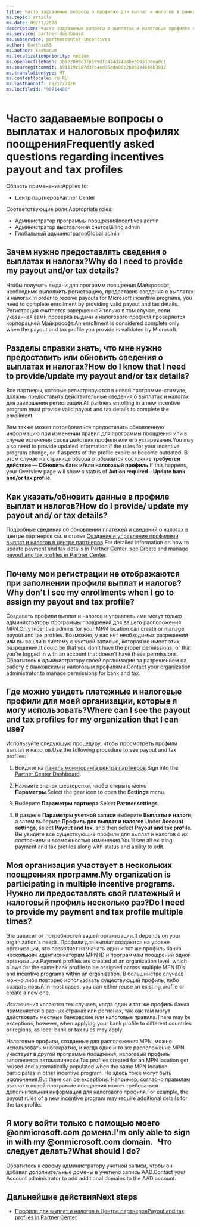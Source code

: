 ```yaml
---
title: Часто задаваемые вопросы о профилях для выплат и налогов в рамках программы поощрения
ms.topic: article
ms.date: 09/11/2020
description: Часто задаваемые вопросы о выплатах и налоговых профилях поощрения.
ms.service: partner-dashboard
ms.subservice: partnercenter-incentives
author: Karthic83
ms.author: kashanum
ms.localizationpriority: medium
ms.openlocfilehash: 3b972090c376399dfc474d74b8be5b03330ea0c1
ms.sourcegitcommit: b91119c587d37b4ed36dda00c2b0b1946beb3012
ms.translationtype: MT
ms.contentlocale: ru-RU
ms.lasthandoff: 09/17/2020
ms.locfileid: "90714408"
---
```

# <a name="frequently-asked-questions-regarding-incentives-payout-and-tax-profiles"></a><span data-ttu-id="c5c9a-103">Часто задаваемые вопросы о выплатах и налоговых профилях поощрения</span><span class="sxs-lookup"><span data-stu-id="c5c9a-103">Frequently asked questions regarding incentives payout and tax profiles</span></span>

<span data-ttu-id="c5c9a-104">Область применения:</span><span class="sxs-lookup"><span data-stu-id="c5c9a-104">Applies to:</span></span>

- <span data-ttu-id="c5c9a-105">Центр партнеров</span><span class="sxs-lookup"><span data-stu-id="c5c9a-105">Partner Center</span></span>

<span data-ttu-id="c5c9a-106">Соответствующие роли:</span><span class="sxs-lookup"><span data-stu-id="c5c9a-106">Appropriate roles:</span></span>

- <span data-ttu-id="c5c9a-107">Администратор программы поощрения</span><span class="sxs-lookup"><span data-stu-id="c5c9a-107">Incentives admin</span></span>
- <span data-ttu-id="c5c9a-108">Администратор выставления счетов</span><span class="sxs-lookup"><span data-stu-id="c5c9a-108">Billing admin</span></span>
- <span data-ttu-id="c5c9a-109">Глобальный администратор</span><span class="sxs-lookup"><span data-stu-id="c5c9a-109">Global admin</span></span>

## <a name="why-do-i-need-to-provide-my-payout-andor-tax-details"></a><span data-ttu-id="c5c9a-110">Зачем нужно предоставлять сведения о выплатах и налогах?</span><span class="sxs-lookup"><span data-stu-id="c5c9a-110">Why do I need to provide my payout and/or tax details?</span></span>

<span data-ttu-id="c5c9a-111">Чтобы получать выдачи для программ поощрения Майкрософт, необходимо выполнить регистрацию, предоставив сведения о выплатах и налогах.</span><span class="sxs-lookup"><span data-stu-id="c5c9a-111">In order to receive payouts for Microsoft incentive programs, you need to complete enrollment by providing valid payout and tax details.</span></span> <span data-ttu-id="c5c9a-112">Регистрация считается завершенной только в том случае, если указанная вами проверка выдачи и налогового профиля проверяется корпорацией Майкрософт.</span><span class="sxs-lookup"><span data-stu-id="c5c9a-112">An enrollment is considered complete only when the payout and tax profile you provide is validated by Microsoft.</span></span>

## <a name="how-do-i-know-that-i-need-to-provideupdate-my-payout-andor-tax-details"></a><span data-ttu-id="c5c9a-113">Разделы справки знать, что мне нужно предоставить или обновить сведения о выплатах и налогах?</span><span class="sxs-lookup"><span data-stu-id="c5c9a-113">How do I know that I need to provide/update my payout and/or tax details?</span></span>

<span data-ttu-id="c5c9a-114">Все партнеры, которые регистрируются в новой программе-стимуле, должны предоставить действительные сведения о выплатах и налогах для завершения регистрации.</span><span class="sxs-lookup"><span data-stu-id="c5c9a-114">All partners enrolling in a new incentive program must provide valid payout and tax details to complete the enrollment.</span></span>

<span data-ttu-id="c5c9a-115">Вам также может потребоваться предоставить обновленную информацию при изменении правил для программы поощрения или в случае истечения срока действия профиля или его устаревания.</span><span class="sxs-lookup"><span data-stu-id="c5c9a-115">You may also need to provide updated information if the rules for your incentive program change, or if aspects of the profile expire or become outdated.</span></span> <span data-ttu-id="c5c9a-116">В этом случае на странице обзора отобразится состояние **требуется действие — Обновить банк и/или налоговый профиль**.</span><span class="sxs-lookup"><span data-stu-id="c5c9a-116">If this happens, your Overview page will show a status of **Action required – Update bank and/or tax profile**.</span></span>

## <a name="how-do-i-provide-update-my-payout-and-or-tax-details"></a><span data-ttu-id="c5c9a-117">Как указать/обновить данные в профиле выплат и налогов?</span><span class="sxs-lookup"><span data-stu-id="c5c9a-117">How do I provide/ update my payout and/ or tax details?</span></span>

<span data-ttu-id="c5c9a-118">Подробные сведения об обновлении платежей и сведений о налогах в центре партнеров см. в статье [Создание и управление профилями выплат и налогов в центре партнеров](https://docs.microsoft.com/partner-center/incentives-create-and-manage-your-payout-and-tax-profiles.md).</span><span class="sxs-lookup"><span data-stu-id="c5c9a-118">For detailed information on how to update payment and tax details in Partner Center, see [Create and manage payout and tax profiles in Partner Center](https://docs.microsoft.com/partner-center/incentives-create-and-manage-your-payout-and-tax-profiles.md).</span></span>

## <a name="why-dont-i-see-my-enrollments-when-i-go-to-assign-my-payout-and-tax-profile"></a><span data-ttu-id="c5c9a-119">Почему мои регистрации не отображаются при заполнении профиля выплат и налогов?</span><span class="sxs-lookup"><span data-stu-id="c5c9a-119">Why don't I see my enrollments when I go to assign my payout and tax profile?</span></span>

<span data-ttu-id="c5c9a-120">Создавать профили выплат и налогов и управлять ими могут только администраторы программы поощрений для вашего расположения MPN.</span><span class="sxs-lookup"><span data-stu-id="c5c9a-120">Only incentive admins for your MPN location can create or manage payout and tax profiles.</span></span> <span data-ttu-id="c5c9a-121">Возможно, у вас нет необходимых разрешений или вы вошли в систему с учетной записью, которая не имеет этих разрешений.</span><span class="sxs-lookup"><span data-stu-id="c5c9a-121">It could be that you don’t have the proper permissions, or that you’re logged in with an account that doesn't have these permissions.</span></span> <span data-ttu-id="c5c9a-122">Обратитесь к администратору своей организации за разрешением на работу с банковским и налоговым профилями.</span><span class="sxs-lookup"><span data-stu-id="c5c9a-122">Contact your organization administrator to manage permissions for bank and tax.</span></span>

## <a name="where-can-i-see-the-payout-and-tax-profiles-for-my-organization-that-i-can-use"></a><span data-ttu-id="c5c9a-123">Где можно увидеть платежные и налоговые профили для моей организации, которые я могу использовать?</span><span class="sxs-lookup"><span data-stu-id="c5c9a-123">Where can I see the payout and tax profiles for my organization that I can use?</span></span>

<span data-ttu-id="c5c9a-124">Используйте следующую процедуру, чтобы просмотреть профили выплат и налогов.</span><span class="sxs-lookup"><span data-stu-id="c5c9a-124">Use the following procedure to see payout and tax profiles:</span></span>

1. <span data-ttu-id="c5c9a-125">Войдите на [панель мониторинга центра партнеров](https://partner.microsoft.com/dashboard).</span><span class="sxs-lookup"><span data-stu-id="c5c9a-125">Sign into the [Partner Center Dashboard](https://partner.microsoft.com/dashboard).</span></span>

2. <span data-ttu-id="c5c9a-126">Нажмите значок шестеренки, чтобы открыть меню **Параметры**.</span><span class="sxs-lookup"><span data-stu-id="c5c9a-126">Select the gear icon to open the **Settings** menu.</span></span>

3. <span data-ttu-id="c5c9a-127">Выберите **Параметры партнера**.</span><span class="sxs-lookup"><span data-stu-id="c5c9a-127">Select **Partner settings**.</span></span>

4. <span data-ttu-id="c5c9a-128">В разделе **Параметры учетной записи** выберите **Выплаты и налоги**, а затем выберите **Профиль для выплат и налогов**.</span><span class="sxs-lookup"><span data-stu-id="c5c9a-128">Under **Account settings**, select **Payout and tax**, and then select **Payout and tax profile**.</span></span> <span data-ttu-id="c5c9a-129">Вы увидите все существующие профили для выплат и налогов с их состоянием и возможностью изменения.</span><span class="sxs-lookup"><span data-stu-id="c5c9a-129">You’ll see all existing payment and tax profiles along with status and ability to edit.</span></span>

## <a name="my-organization-is-participating-in-multiple-incentive-programs-do-i-need-to-provide-my-payment-and-tax-profile-multiple-times"></a><span data-ttu-id="c5c9a-130">Моя организация участвует в нескольких поощрениях программ.</span><span class="sxs-lookup"><span data-stu-id="c5c9a-130">My organization is participating in multiple incentive programs.</span></span> <span data-ttu-id="c5c9a-131">Нужно ли предоставлять свой платежный и налоговый профиль несколько раз?</span><span class="sxs-lookup"><span data-stu-id="c5c9a-131">Do I need to provide my payment and tax profile multiple times?</span></span>

<span data-ttu-id="c5c9a-132">Это зависит от потребностей вашей организации.</span><span class="sxs-lookup"><span data-stu-id="c5c9a-132">It depends on your organization's needs.</span></span> <span data-ttu-id="c5c9a-133">Профили для выплат создаются на уровне организации, что позволяет назначать один и тот же профиль банка нескольким идентификаторам MPN ID и программам поощрений одной организации.</span><span class="sxs-lookup"><span data-stu-id="c5c9a-133">Payment profiles are created at an organization level, which allows for the same bank profile to be assigned across multiple MPN ID’s and incentive programs within an organization.</span></span> <span data-ttu-id="c5c9a-134">В большинстве случаев можно либо повторно использовать существующий профиль, либо создать новый.</span><span class="sxs-lookup"><span data-stu-id="c5c9a-134">In most cases, you can either reuse an existing profile or create a new one.</span></span>

<span data-ttu-id="c5c9a-135">Исключения касаются тех случаев, когда один и тот же профиль банка применяется в разных странах или регионах, так как там могут действовать местные банковские или налоговые правила.</span><span class="sxs-lookup"><span data-stu-id="c5c9a-135">There may be exceptions, however, when applying your bank profile to different countries or regions, as local bank or tax rules may apply.</span></span>

<span data-ttu-id="c5c9a-136">Налоговые профили, созданные для расположения MPN, можно использовать многократно, и когда одно и то же расположение MPN участвует в другой программе поощрения, налоговый профиль заполняется автоматически.</span><span class="sxs-lookup"><span data-stu-id="c5c9a-136">Tax profiles created for an MPN location get reused and automatically populated when the same MPN location participates in other incentive program.</span></span> <span data-ttu-id="c5c9a-137">Но здесь тоже могут быть исключения.</span><span class="sxs-lookup"><span data-stu-id="c5c9a-137">But there can be exceptions.</span></span> <span data-ttu-id="c5c9a-138">Например, согласно правилам выплат в новой программе поощрения может требоваться дополнительная информация для налогового профиля.</span><span class="sxs-lookup"><span data-stu-id="c5c9a-138">For example, the payout rules of a new incentive program may require additional details for the tax profile.</span></span>  

## <a name="im-only-able-to-sign-in-with-my-onmicrosoftcom-domain-what-should-i-do"></a><span data-ttu-id="c5c9a-139">Я могу войти только с помощью моего @onmicrosoft.com домена.</span><span class="sxs-lookup"><span data-stu-id="c5c9a-139">I'm only able to sign in with my @onmicrosoft.com domain.</span></span> <span data-ttu-id="c5c9a-140">  Что следует делать?</span><span class="sxs-lookup"><span data-stu-id="c5c9a-140">What should I do?</span></span>

<span data-ttu-id="c5c9a-141">Обратитесь к своему администратору учетной записи, чтобы он добавил дополнительные домены в учетную запись AAD.</span><span class="sxs-lookup"><span data-stu-id="c5c9a-141">Contact your Account administrator to add additional domains to the AAD account.</span></span>

## <a name="next-steps"></a><span data-ttu-id="c5c9a-142">Дальнейшие действия</span><span class="sxs-lookup"><span data-stu-id="c5c9a-142">Next steps</span></span>

- [<span data-ttu-id="c5c9a-143">Профили для выплат и налогов в Центре партнеров</span><span class="sxs-lookup"><span data-stu-id="c5c9a-143">Payout and tax profiles in Partner Center</span></span>](incentives-create-and-manage-your-payout-and-tax-profiles.md)